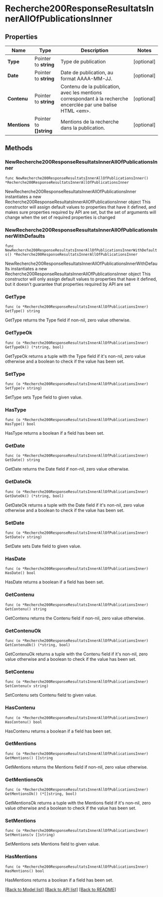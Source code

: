 # Recherche200ResponseResultatsInnerAllOfPublicationsInner

## Properties

Name | Type | Description | Notes
------------ | ------------- | ------------- | -------------
**Type** | Pointer to **string** | Type de publication | [optional] 
**Date** | Pointer to **string** | Date de publication, au format AAAA-MM-JJ. | [optional] 
**Contenu** | Pointer to **string** | Contenu de la publication, avec les mentions correspondant à la recherche encerclée par une balise HTML &lt;em&gt;. | [optional] 
**Mentions** | Pointer to **[]string** | Mentions de la recherche dans la publication. | [optional] 

## Methods

### NewRecherche200ResponseResultatsInnerAllOfPublicationsInner

`func NewRecherche200ResponseResultatsInnerAllOfPublicationsInner() *Recherche200ResponseResultatsInnerAllOfPublicationsInner`

NewRecherche200ResponseResultatsInnerAllOfPublicationsInner instantiates a new Recherche200ResponseResultatsInnerAllOfPublicationsInner object
This constructor will assign default values to properties that have it defined,
and makes sure properties required by API are set, but the set of arguments
will change when the set of required properties is changed

### NewRecherche200ResponseResultatsInnerAllOfPublicationsInnerWithDefaults

`func NewRecherche200ResponseResultatsInnerAllOfPublicationsInnerWithDefaults() *Recherche200ResponseResultatsInnerAllOfPublicationsInner`

NewRecherche200ResponseResultatsInnerAllOfPublicationsInnerWithDefaults instantiates a new Recherche200ResponseResultatsInnerAllOfPublicationsInner object
This constructor will only assign default values to properties that have it defined,
but it doesn't guarantee that properties required by API are set

### GetType

`func (o *Recherche200ResponseResultatsInnerAllOfPublicationsInner) GetType() string`

GetType returns the Type field if non-nil, zero value otherwise.

### GetTypeOk

`func (o *Recherche200ResponseResultatsInnerAllOfPublicationsInner) GetTypeOk() (*string, bool)`

GetTypeOk returns a tuple with the Type field if it's non-nil, zero value otherwise
and a boolean to check if the value has been set.

### SetType

`func (o *Recherche200ResponseResultatsInnerAllOfPublicationsInner) SetType(v string)`

SetType sets Type field to given value.

### HasType

`func (o *Recherche200ResponseResultatsInnerAllOfPublicationsInner) HasType() bool`

HasType returns a boolean if a field has been set.

### GetDate

`func (o *Recherche200ResponseResultatsInnerAllOfPublicationsInner) GetDate() string`

GetDate returns the Date field if non-nil, zero value otherwise.

### GetDateOk

`func (o *Recherche200ResponseResultatsInnerAllOfPublicationsInner) GetDateOk() (*string, bool)`

GetDateOk returns a tuple with the Date field if it's non-nil, zero value otherwise
and a boolean to check if the value has been set.

### SetDate

`func (o *Recherche200ResponseResultatsInnerAllOfPublicationsInner) SetDate(v string)`

SetDate sets Date field to given value.

### HasDate

`func (o *Recherche200ResponseResultatsInnerAllOfPublicationsInner) HasDate() bool`

HasDate returns a boolean if a field has been set.

### GetContenu

`func (o *Recherche200ResponseResultatsInnerAllOfPublicationsInner) GetContenu() string`

GetContenu returns the Contenu field if non-nil, zero value otherwise.

### GetContenuOk

`func (o *Recherche200ResponseResultatsInnerAllOfPublicationsInner) GetContenuOk() (*string, bool)`

GetContenuOk returns a tuple with the Contenu field if it's non-nil, zero value otherwise
and a boolean to check if the value has been set.

### SetContenu

`func (o *Recherche200ResponseResultatsInnerAllOfPublicationsInner) SetContenu(v string)`

SetContenu sets Contenu field to given value.

### HasContenu

`func (o *Recherche200ResponseResultatsInnerAllOfPublicationsInner) HasContenu() bool`

HasContenu returns a boolean if a field has been set.

### GetMentions

`func (o *Recherche200ResponseResultatsInnerAllOfPublicationsInner) GetMentions() []string`

GetMentions returns the Mentions field if non-nil, zero value otherwise.

### GetMentionsOk

`func (o *Recherche200ResponseResultatsInnerAllOfPublicationsInner) GetMentionsOk() (*[]string, bool)`

GetMentionsOk returns a tuple with the Mentions field if it's non-nil, zero value otherwise
and a boolean to check if the value has been set.

### SetMentions

`func (o *Recherche200ResponseResultatsInnerAllOfPublicationsInner) SetMentions(v []string)`

SetMentions sets Mentions field to given value.

### HasMentions

`func (o *Recherche200ResponseResultatsInnerAllOfPublicationsInner) HasMentions() bool`

HasMentions returns a boolean if a field has been set.


[[Back to Model list]](../README.md#documentation-for-models) [[Back to API list]](../README.md#documentation-for-api-endpoints) [[Back to README]](../README.md)


